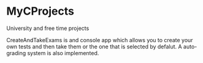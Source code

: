 # MyCProjects
University and free time projects

CreateAndTakeExams is and console app which allows you to create your own tests and then take them or the one that is selected by defalut.
A auto-grading system is also implemented.
